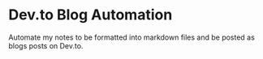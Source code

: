 # Dev.to Blog Automation

Automate my notes to be formatted into markdown files and be posted as blogs posts on Dev.to.

